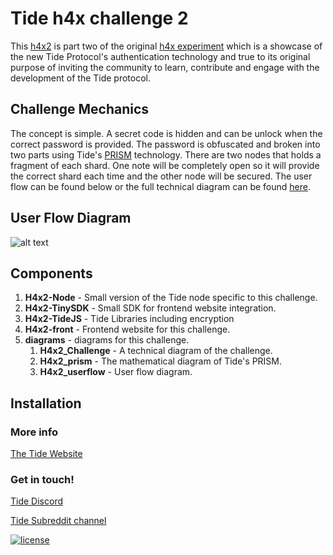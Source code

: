 # Tide h4x challenge 2
This [h4x2](http://h4x2.tide.org) is part two of the original [h4x experiment](https://github.com/tide-foundation/Tide-h4x-for-Privacy) which is a showcase of the new Tide Protocol's authentication technology and true to its original purpose of inviting the community to learn, contribute and engage with the development of the Tide protocol.  

## Challenge Mechanics
The concept is simple.  A secret code is hidden and can be unlock when the correct password is provided.  The password is obfuscated and broken into two parts using Tide's [PRISM](https://github.com/tide-foundation/Tide-h4x2/blob/main/diagrams/svg/H4x2_prism.svg) technology.  There are two nodes that holds a fragment of each shard.  One note will be completely open so it will provide the correct shard each time and the other node will be secured.  The user flow can be found below or the full technical diagram can be found [here](https://github.com/tide-foundation/Tide-h4x2/blob/main/diagrams/svg/H4x2_Challenge.svg).  

## User Flow Diagram
![alt text](https://github.com/tide-foundation/Tide-h4x2/blob/main/diagrams/svg/H4x2_userflow.svg "Flow Diagram")

## Components
1. **H4x2-Node** - Small version of the Tide node specific to this challenge.
1. **H4x2-TinySDK** - Small SDK for frontend website integration.
1. **H4x2-TideJS** - Tide Libraries including encryption
1. **H4x2-front** - Frontend website for this challenge.
1. **diagrams** -  diagrams for this challenge.
    1. **H4x2_Challenge** - A technical diagram of the challenge.  
    2. **H4x2_prism** - The mathematical diagram of Tide's PRISM. 
    3. **H4x2_userflow** - User flow diagram. 

## Installation

### More info
[The Tide Website](https://tide.org)

### Get in touch!

[Tide Discord](https://discord.gg/42UCeW4smw)

[Tide Subreddit channel](https://www.reddit.com/r/TideFoundation)

  <a href="https://tide.org/licenses_tcosl-1-0-en">
    <img src="https://img.shields.io/badge/license-TCOS-green.svg" alt="license">
  </a>
</p>
